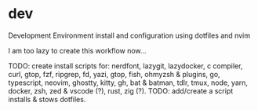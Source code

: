 # dev

Development Environment install and configuration using dotfiles and nvim

I am too lazy to create this workflow now...

TODO: create install scripts for: nerdfont, lazygit, lazydocker, c compiler, curl, gtop, fzf, ripgrep, fd, yazi, gtop, fish, ohmyzsh & plugins, go, typescript, neovim, ghostty, kitty, gh, bat & batman, tdlr, tmux, node, yarn, docker, zsh, zed & vscode (?), rust, zig (?).
TODO: add/create a script installs & stows dotfiles.
